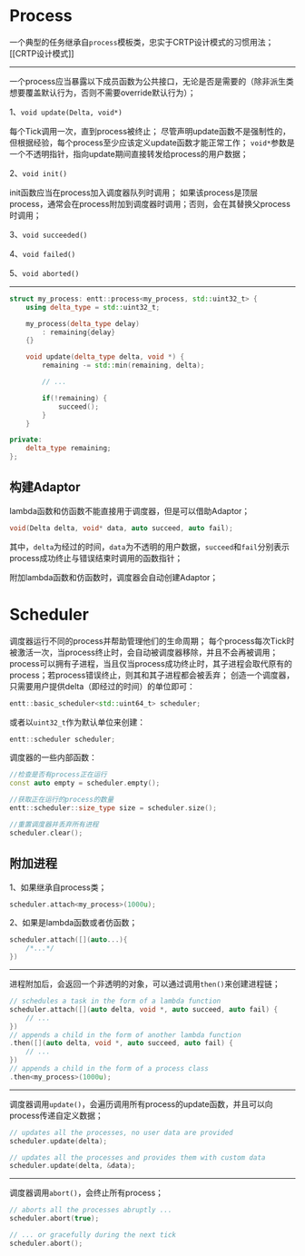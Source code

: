 # Process

一个典型的任务继承自`process`模板类，忠实于CRTP设计模式的习惯用法；
[[CRTP设计模式]]

---

一个process应当暴露以下成员函数为公共接口，无论是否是需要的（除非派生类想要覆盖默认行为，否则不需要override默认行为）；

1、`void update(Delta, void*)`

每个Tick调用一次，直到process被终止；
尽管声明update函数不是强制性的，但根据经验，每个process至少应该定义update函数才能正常工作；
`void*`参数是一个不透明指针，指向update期间直接转发给process的用户数据；

2、`void init()`

init函数应当在process加入调度器队列时调用；
如果该process是顶层process，通常会在process附加到调度器时调用；否则，会在其替换父process时调用；

3、`void succeeded()`

4、`void failed()`

5、`void aborted()`

---

```c++
struct my_process: entt::process<my_process, std::uint32_t> {
    using delta_type = std::uint32_t;

    my_process(delta_type delay)
        : remaining{delay}
    {}

    void update(delta_type delta, void *) {
        remaining -= std::min(remaining, delta);

        // ...

        if(!remaining) {
            succeed();
        }
    }

private:
    delta_type remaining;
};
```


## 构建Adaptor

lambda函数和仿函数不能直接用于调度器，但是可以借助Adaptor；

```c++
void(Delta delta, void* data, auto succeed, auto fail);
```

其中，`delta`为经过的时间，`data`为不透明的用户数据，`succeed`和`fail`分别表示process成功终止与错误结束时调用的函数指针；

附加lambda函数和仿函数时，调度器会自动创建Adaptor；

# Scheduler

调度器运行不同的process并帮助管理他们的生命周期；
每个process每次Tick时被激活一次，当process终止时，会自动被调度器移除，并且不会再被调用；
process可以拥有子进程，当且仅当process成功终止时，其子进程会取代原有的process；若process错误终止，则其和其子进程都会被丢弃；
创造一个调度器，只需要用户提供delta（即经过的时间）的单位即可：

```c++
entt::basic_scheduler<std::uint64_t> scheduler;
```

或者以`uint32_t`作为默认单位来创建：

```c++
entt::scheduler scheduler;
```

调度器的一些内部函数：

```c++
//检查是否有process正在运行
const auto empty = scheduler.empty();

//获取正在运行的process的数量
entt::scheduler::size_type size = scheduler.size();

//重置调度器并丢弃所有进程
scheduler.clear();
```

## 附加进程

1、如果继承自process类；
```c++
scheduler.attach<my_process>(1000u);
```

2、如果是lambda函数或者仿函数；
```c++
scheduler.attach([](auto...){
	/*...*/
})
```

---

进程附加后，会返回一个非透明的对象，可以通过调用`then()`来创建进程链；

```c++
// schedules a task in the form of a lambda function
scheduler.attach([](auto delta, void *, auto succeed, auto fail) {
    // ...
})
// appends a child in the form of another lambda function
.then([](auto delta, void *, auto succeed, auto fail) {
    // ...
})
// appends a child in the form of a process class
.then<my_process>(1000u);
```

---

调度器调用`update()`，会遍历调用所有process的update函数，并且可以向process传递自定义数据；

```c++
// updates all the processes, no user data are provided
scheduler.update(delta);

// updates all the processes and provides them with custom data
scheduler.update(delta, &data);
```

---

调度器调用`abort()`，会终止所有process；

```c++
// aborts all the processes abruptly ...
scheduler.abort(true);

// ... or gracefully during the next tick
scheduler.abort();
```